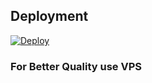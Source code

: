 ## Deployment  
[![Deploy](https://www.herokucdn.com/deploy/button.svg)](https://dashboard.heroku.com/new?template=https%3A%2F%2Fgithub.com%2Fkaif-00z%2FVcBot)
### **For Better Quality use VPS**
